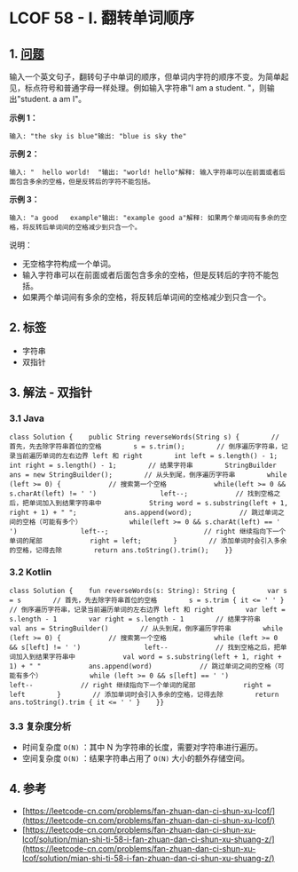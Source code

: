 # LCOF 58 - I. 翻转单词顺序

## 1. [问题](https://leetcode-cn.com/problems/fan-zhuan-dan-ci-shun-xu-lcof/)​ <a href="1-wen-ti" id="1-wen-ti"></a>

输入一个英文句子，翻转句子中单词的顺序，但单词内字符的顺序不变。为简单起见，标点符号和普通字母一样处理。例如输入字符串"I am a student. "，则输出"student. a am I"。

**示例 1：**

```
输入: "the sky is blue"输出: "blue is sky the"
```

**示例 2：**

```
输入: "  hello world!  "输出: "world! hello"解释: 输入字符串可以在前面或者后面包含多余的空格，但是反转后的字符不能包括。
```

**示例 3：**

```
输入: "a good   example"输出: "example good a"解释: 如果两个单词间有多余的空格，将反转后单词间的空格减少到只含一个。
```

说明：

* 无空格字符构成一个单词。
* 输入字符串可以在前面或者后面包含多余的空格，但是反转后的字符不能包括。
* 如果两个单词间有多余的空格，将反转后单词间的空格减少到只含一个。

## 2. 标签 <a href="2-biao-qian" id="2-biao-qian"></a>

* 字符串
* 双指针

## 3. 解法 - 双指针 <a href="3-jie-fa-shuang-zhi-zhen" id="3-jie-fa-shuang-zhi-zhen"></a>

### 3.1 Java <a href="3-1-java" id="3-1-java"></a>

```
class Solution {    public String reverseWords(String s) {        // 首先，先去除字符串首位的空格        s = s.trim();​        // 倒序遍历字符串，记录当前遍历单词的左右边界 left 和 right        int left = s.length() - 1;        int right = s.length() - 1;​        // 结果字符串        StringBuilder ans = new StringBuilder();​        // 从头到尾，倒序遍历字符串        while (left >= 0) {            // 搜索第一个空格            while(left >= 0 && s.charAt(left) != ' ')                left--;​            // 找到空格之后，把单词加入到结果字符串中            String word = s.substring(left + 1, right + 1) + " ";            ans.append(word);​            // 跳过单词之间的空格（可能有多个）            while(left >= 0 && s.charAt(left) == ' ')                left--;                        // right 继续指向下一个单词的尾部            right = left;        }        // 添加单词时会引入多余的空格，记得去除        return ans.toString().trim();    }}
```

### 3.2 Kotlin <a href="3-2-kotlin" id="3-2-kotlin"></a>

```
class Solution {    fun reverseWords(s: String): String {        var s = s        // 首先，先去除字符串首位的空格        s = s.trim { it <= ' ' }​        // 倒序遍历字符串，记录当前遍历单词的左右边界 left 和 right        var left = s.length - 1        var right = s.length - 1​        // 结果字符串        val ans = StringBuilder()​        // 从头到尾，倒序遍历字符串        while (left >= 0) {            // 搜索第一个空格            while (left >= 0 && s[left] != ' ')                left--​            // 找到空格之后，把单词加入到结果字符串中            val word = s.substring(left + 1, right + 1) + " "            ans.append(word)​            // 跳过单词之间的空格（可能有多个）            while (left >= 0 && s[left] == ' ')                left--​            // right 继续指向下一个单词的尾部            right = left        }        // 添加单词时会引入多余的空格，记得去除        return ans.toString().trim { it <= ' ' }    }}
```

### 3.3 复杂度分析 <a href="33-fu-za-du-fen-xi" id="33-fu-za-du-fen-xi"></a>

* 时间复杂度 `O(N)` ：其中 N 为字符串的长度，需要对字符串进行遍历。
* 空间复杂度 `O(N)` ：结果字符串占用了 `O(N)` 大小的额外存储空间。

## 4. 参考 <a href="4-can-kao" id="4-can-kao"></a>

* ​[https://leetcode-cn.com/problems/fan-zhuan-dan-ci-shun-xu-lcof/](https://leetcode-cn.com/problems/fan-zhuan-dan-ci-shun-xu-lcof/)​
* ​[https://leetcode-cn.com/problems/fan-zhuan-dan-ci-shun-xu-lcof/solution/mian-shi-ti-58-i-fan-zhuan-dan-ci-shun-xu-shuang-z/](https://leetcode-cn.com/problems/fan-zhuan-dan-ci-shun-xu-lcof/solution/mian-shi-ti-58-i-fan-zhuan-dan-ci-shun-xu-shuang-z/)​

[\
](https://hishark777.gitbook.io/android-interview/algorithm/lcof/57-ii.-he-weisde-lian-xu-zheng-shu-xu-lie-todo)
